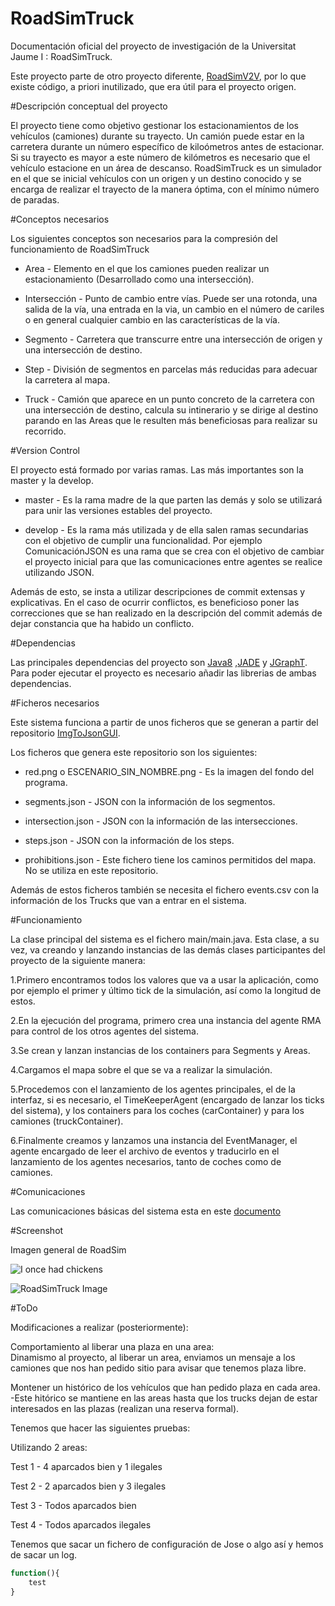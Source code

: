RoadSimTruck
========
Documentación oficial del proyecto de investigación de la Universitat Jaume I : RoadSimTruck.

Este proyecto parte de otro proyecto diferente, [RoadSimV2V](https://github.com/garcial/RoadSimV2V), por lo que existe código, a priori inutilizado, que era útil para el proyecto origen.

#Descripción conceptual del proyecto

El proyecto tiene como objetivo gestionar los estacionamientos de los vehículos (camiones) 
durante su trayecto. Un camión puede estar en la carretera durante un número específico de kiloómetros antes
de estacionar. Si su trayecto es mayor a este número de kilómetros es necesario que el vehículo estacione en un área
de descanso. RoadSimTruck es un simulador en el que se inicial vehículos con un origen y un destino conocido y se encarga de realizar
el trayecto de la manera óptima, con el mínimo número de paradas.

#Conceptos necesarios

Los siguientes conceptos son necesarios para la compresión del funcionamiento de RoadSimTruck

+ Area - Elemento en el que los camiones pueden realizar un estacionamiento (Desarrollado como una intersección).

+ Intersección - Punto de cambio entre vías. Puede ser una rotonda, una salida de la vía, una entrada en la via, un cambio en el número de cariles o en general
cualquier cambio en las características de la vía.

+ Segmento - Carretera que transcurre entre una intersección de origen y una intersección de destino.

+ Step - División de segmentos en parcelas más reducidas para adecuar la carretera al mapa.

+ Truck - Camión que aparece en un punto concreto de la carretera con una intersección de destino, calcula su intinerario y se dirige al destino 
parando en las Areas que le resulten más beneficiosas para realizar su recorrido. 


#Version Control

El proyecto está formado por varias ramas. 
Las más importantes son la master y la develop.

+ master - Es la rama madre de la que parten las demás y solo se utilizará para unir las versiones estables del proyecto.

+ develop - Es la rama más utilizada y de ella salen ramas secundarias con el objetivo de cumplir una funcionalidad. Por ejemplo ComunicaciónJSON es una rama que se crea con el objetivo de cambiar el proyecto inicial para que las comunicaciones entre agentes se realice utilizando JSON.

Además de esto, se insta a utilizar descripciones de commit extensas y explicativas. En el caso de ocurrir conflictos, es beneficioso poner las correcciones que se han realizado en la descripción del commit además de dejar constancia que ha habido un conflicto.

#Dependencias

Las principales dependencias del proyecto son [Java8](http://www.oracle.com/technetwork/java/javase/downloads/jre8-downloads-2133155.html) ,[JADE](http://jade.tilab.com/download/jade/) y [JGraphT](http://jgrapht.org/). Para poder ejecutar el proyecto es necesario añadir las librerias de ambas dependencias.

#Ficheros necesarios 

Este sistema funciona a partir de unos ficheros que se generan a partir del repositorio [ImgToJsonGUI](https://github.com/AxBS/ImgToJsonGUI).

Los ficheros que genera este repositorio son los siguientes:

+ red.png o ESCENARIO_SIN_NOMBRE.png - Es la imagen del fondo del programa.

+ segments.json - JSON con la información de los segmentos.

+ intersection.json - JSON con la información de las intersecciones.

+ steps.json - JSON con la información de los steps.

+ prohibitions.json - Este fichero tiene los caminos permitidos del mapa. No se utiliza en este repositorio.

Además de estos ficheros también se necesita el fichero events.csv con la información de los Trucks que van a entrar en el sistema.

#Funcionamiento 

La clase principal del sistema es el fichero main/main.java. Esta clase, a su vez, va creando y lanzando instancias de las
demás clases participantes del proyecto de la siguiente manera:

1.Primero encontramos todos los valores que va a usar la aplicación, como por ejemplo el primer y último
tick de la simulación, así como la longitud de estos.

2.En la ejecución del programa, primero crea una instancia del agente RMA para control de los otros agentes
del sistema.

3.Se crean y lanzan instancias de los containers para Segments y Areas.

4.Cargamos el mapa sobre el que se va a realizar la simulación.

5.Procedemos con el lanzamiento de los agentes principales, el de la interfaz, si es necesario,
el TimeKeeperAgent (encargado de lanzar los ticks del sistema), y los containers para los coches (carContainer)
y para los camiones (truckContainer).

6.Finalmente creamos y lanzamos una instancia del EventManager, el agente encargado de leer el archivo de eventos
y traducirlo en el lanzamiento de los agentes necesarios, tanto de coches como de camiones.

#Comunicaciones

Las comunicaciones básicas del sistema esta en este [documento](https://docs.google.com/document/d/1848YJjbIVC82Ef8d5pPVPDiNrgqNmWWhjIhvYVcVrno/edit)

#Screenshot

Imagen general de RoadSim

![I once had chickens](https://raw.githubusercontent.com/pjimenezmateo/RoadSim/master/screenshot.png)


![RoadSimTruck Image](https://raw.githubusercontent.com/AxBS/RoadSimTruck/blob/develop/src/staticFiles/images/ScreenshotImagenRoadSimTruck.png)

#ToDo

Modificaciones a realizar (posteriormente):

Comportamiento al liberar una plaza en una area:    
    Dinamismo al proyecto, al liberar un area, enviamos un mensaje a los camiones que nos han pedido sitio para avisar que tenemos plaza libre.

Montener un histórico de los vehículos que han pedido plaza en cada area.
    -Este hitórico se mantiene en las areas hasta que los trucks dejan de estar interesados en las plazas (realizan una reserva formal).



Tenemos que hacer las siguientes pruebas:

Utilizando 2 areas:

Test 1 - 4 aparcados bien y 1 ilegales

Test 2 - 2 aparcados bien y 3 ilegales 

Test 3 - Todos aparcados bien

Test 4 - Todos aparcados ilegales


Tenemos que sacar un fichero de configuración de Jose 
o algo así y hemos de sacar un log.

```javascript
function(){
    test
}
```